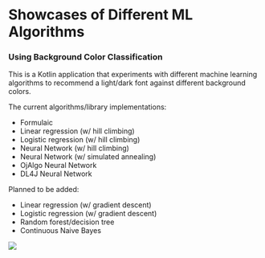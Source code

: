 # Showcases of Different ML Algorithms

### Using Background Color Classification

This is a Kotlin application that experiments with different machine learning algorithms to recommend a light/dark font against different background colors. 

The current algorithms/library implementations: 

- Formulaic
- Linear regression (w/ hill climbing)
- Logistic regression (w/ hill climbing)
- Neural Network (w/ hill climbing)
- Neural Network (w/ simulated annealing)
- OjAlgo Neural Network 
- DL4J Neural Network 

Planned to be added: 

- Linear regression (w/ gradient descent)
- Logistic regression (w/ gradient descent)
- Random forest/decision tree
- Continuous Naive Bayes

![](https://i.imgur.com/SPVFfQ6.png)
